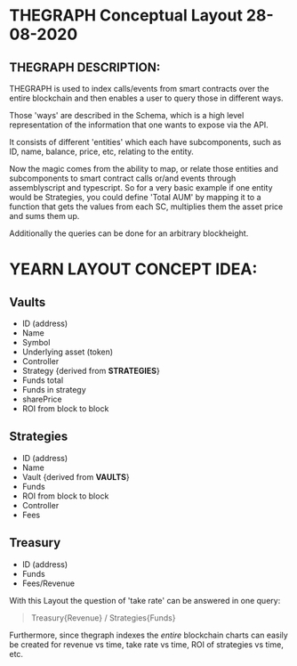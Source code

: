 # THEGRAPH Conceptual Layout 28-08-2020 

## THEGRAPH DESCRIPTION:

THEGRAPH is used to index calls/events from smart contracts over the entire blockchain and then enables a user to query those in different ways.

Those 'ways' are described in the Schema, which is a high level representation of the information that one wants to expose via the API.

It consists of different 'entities' which each have subcomponents, such as ID, name, balance, price, etc, relating to the entity.

Now the magic comes from the ability to map, or relate those entities and subcomponents to smart contract calls or/and events through assemblyscript and typescript. So for a very basic example if one entity would be Strategies, you could define 'Total AUM' by mapping it to a function that gets the values from each SC, multiplies them the asset price and sums them up.

Additionally the queries can be done for an arbitrary blockheight.

# YEARN LAYOUT CONCEPT IDEA:

## Vaults
* ID (address)
* Name
* Symbol
* Underlying asset (token)
* Controller
* Strategy {derived from **STRATEGIES**}
* Funds total
* Funds in strategy
* sharePrice
* ROI from block to block

## Strategies
* ID (address)
* Name
* Vault {derived from **VAULTS**}
* Funds
* ROI from block to block
* Controller
* Fees

## Treasury
* ID (address)
* Funds
* Fees/Revenue


With this Layout the question of 'take rate' can be answered in one query:

> Treasury{Revenue} / Strategies{Funds}

Furthermore, since thegraph indexes the *entire* blockchain charts can easily be created for revenue vs time, take rate vs time, ROI of strategies vs time, etc.